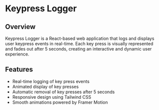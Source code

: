# Keypress Logger

## Overview

Keypress Logger is a React-based web application that logs and displays user keypress events in real-time. Each key press is visually represented and fades out after 5 seconds, creating an interactive and dynamic user experience.

## Features

- Real-time logging of key press events
- Animated display of key presses
- Automatic removal of key presses after 5 seconds
- Responsive design using Tailwind CSS
- Smooth animations powered by Framer Motion
